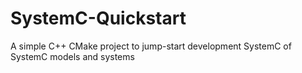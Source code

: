 # SystemC-Quickstart
A simple C++ CMake project to jump-start development SystemC of SystemC models and systems
